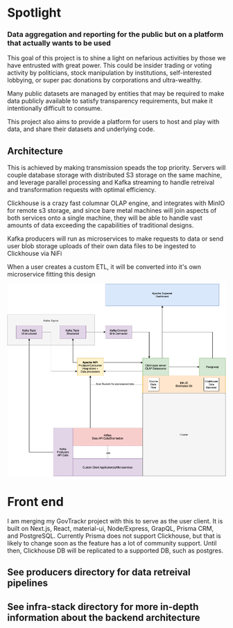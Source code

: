 # Spotlight 

### Data aggregation and reporting for the public but on a platform that actually wants to be used


This goal of this project is to shine a light on nefarious activities by those we have entrusted with great power. This could be insider trading or voting activity by politicians, stock manipulation by institutions, self-interested lobbying, or super pac donations by corporations and ultra-wealthy.

Many public datasets are managed by entities that may be required to make data publicly available to satisfy transparency requirements, but make it intentionally difficult to consume.

This project also aims to provide a platform for users to host and play with data, and share their datasets and underlying code.


## Architecture
This is achieved by making transmission speads the top priority. Servers will couple database storage with distributed S3 storage on the same machine, and leverage parallel processing and Kafka streaming to handle retreival and transformation requests with optimal efficiency.

Clickhouse is a crazy fast columnar OLAP engine, and integrates with MinIO for remote s3 storage, and since bare metal machines will join aspects of both services onto a single machine, they will be able to handle vast amounts of data exceeding the capabilities of traditional designs.

Kafka producers will run as microservices to make requests to data or send user blob storage uploads of their own data files to be ingested to Clickhouse via NiFi

When a user creates a custom ETL, it will be converted into it's own microservice fitting this design

![Diagram](./architecture.png)


# Front end

I am merging my GovTrackr project with this to serve as the user client. It is built on Next.js, React, material-ui, Node/Express, GrapQL, Prisma CRM, and PostgreSQL. Currently Prisma does not support Clickhouse, but that is likely to change soon as the feature has a lot of community support. Until then, Clickhouse DB will be replicated to a supported DB, such as postgres.


## See producers directory for data retreival pipelines

## See infra-stack directory for more in-depth information about the backend architecture